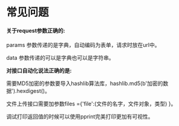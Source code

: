 # 常见问题

#### 关于**request参数正确的:**

params 参数传递的是字典，自动编码为表单，请求时放在url中。

data 参数传递的可以是字典也可以是字符串。

**对接口自动化说法正确的是:**

需要MD5加密的参数要导入hashlib算法库，hashlib.md5\(b'加密的数据'\).hexdigest\(\)。

文件上传接口需要加参数files ={'file':\(文件的名字，文件对象，类型\) }。

调试打印返回值的时候可以使用pprint完美打印更加有可视性。

